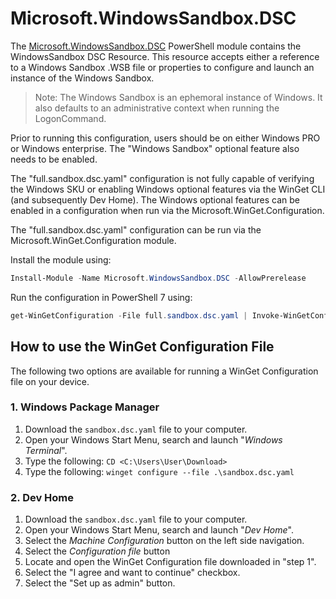 # Microsoft.WindowsSandbox.DSC

The [Microsoft.WindowsSandbox.DSC](https://www.powershellgallery.com/packages/Microsoft.WindowsSandbox.DSC) PowerShell module contains the WindowsSandbox DSC Resource. This resource accepts either a reference to a Windows Sandbox .WSB file or properties to configure and launch an instance of the Windows Sandbox.

>Note: The Windows Sandbox is an ephemoral instance of Windows. It also defaults to an administrative context when running the LogonCommand.

Prior to running this configuration, users should be on either Windows PRO or Windows enterprise. The "Windows Sandbox" optional feature also needs to be enabled.

The "full.sandbox.dsc.yaml" configuration is not fully capable of verifying the Windows SKU or enabling Windows optional features via the WinGet CLI (and subsequently Dev Home). The Windows optional features can be enabled in a configuration when run via the Microsoft.WinGet.Configuration.

The "full.sandbox.dsc.yaml" configuration can be run via the Microsoft.WinGet.Configuration module.

Install the module using:

```PowerShell
Install-Module -Name Microsoft.WindowsSandbox.DSC -AllowPrerelease
```

Run the configuration in PowerShell 7 using:

```PowerShell
get-WinGetConfiguration -File full.sandbox.dsc.yaml | Invoke-WinGetConfiguration
```

## How to use the WinGet Configuration File

The following two options are available for running a WinGet Configuration file on your device.

### 1. Windows Package Manager

1. Download the `sandbox.dsc.yaml` file to your computer.
1. Open your Windows Start Menu, search and launch "*Windows Terminal*".
1. Type the following: `CD <C:\Users\User\Download>`
1. Type the following: `winget configure --file .\sandbox.dsc.yaml`

### 2. Dev Home

1. Download the `sandbox.dsc.yaml` file to your computer.
1. Open your Windows Start Menu, search and launch "*Dev Home*".
1. Select the *Machine Configuration* button on the left side navigation.
1. Select the *Configuration file* button
1. Locate and open the WinGet Configuration file downloaded in "step 1".
1. Select the "I agree and want to continue" checkbox.
1. Select the "Set up as admin" button.
